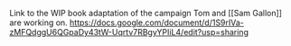 Link to the WIP book adaptation of the campaign Tom and [[Sam Gallon]] are working on. https://docs.google.com/document/d/1S9rIVa-zMFQdggU6QGpaDy43tW-Uqrtv7RBgyYPIiL4/edit?usp=sharing